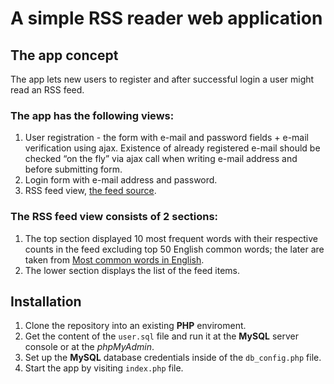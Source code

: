 # A simple RSS reader web application

## The app concept
The app lets new users to register and after successful login a user might read an RSS feed.

### The app has the following views:
1. User registration - the form with e-mail and password fields + e-mail verification using ajax.
Existence of already registered e-mail should be checked “on the fly” via ajax call when writing e-mail
address and before submitting form.
2. Login form with e-mail address and password.
3. RSS feed view, [the feed source](https://www.theregister.co.uk/software/headlines.atom).

### The RSS feed view consists of 2 sections:
 1. The top section displayed 10 most frequent words with their respective counts in the feed excluding top 50 English common words; the later are taken from [Most common words in English](https://en.wikipedia.org/wiki/Most_common_words_in_English).
 2. The lower section displays the list of the feed items.
 
## Installation
1. Clone the repository into an existing **PHP** enviroment. 
2. Get the content of the ``user.sql`` file and run it at the **MySQL** server console or at the *phpMyAdmin*. 
3. Set up the **MySQL** database credentials inside of the ``db_config.php`` file.
4. Start the app by visiting ``index.php`` file.
